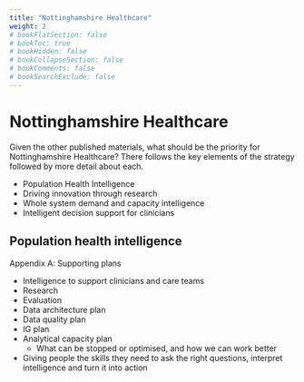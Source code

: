 ```yaml
---
title: "Nottinghamshire Healthcare"
weight: 2
# bookFlatSection: false
# bookToc: true
# bookHidden: false
# bookCollapseSection: false
# bookComments: false
# bookSearchExclude: false
---
```


# Nottinghamshire Healthcare

Given the other published materials, what should be the priority for Nottinghamshire Healthcare? There follows the key elements of the strategy followed by more detail about each.

* Population Health Intelligence
* Driving innovation through research
* Whole system demand and capacity intelligence
* Intelligent decision support for clinicians

## Population health intelligence

Appendix A: Supporting plans

* Intelligence to support clinicians and care teams
* Research
* Evaluation
* Data architecture plan
* Data quality plan
* IG plan
* Analytical capacity plan
    * What can be stopped or optimised, and how we can work better
* Giving people the skills they need to ask the right questions, interpret intelligence and turn it into action
